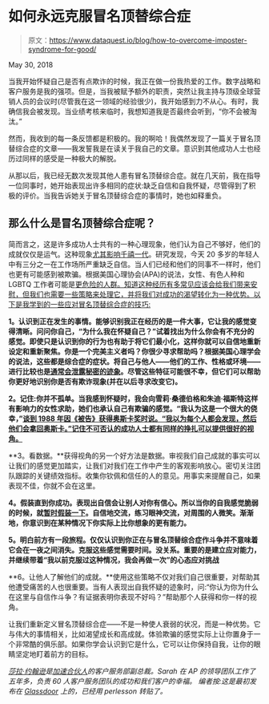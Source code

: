 # 如何永远克服冒名顶替综合症

> 原文：<https://www.dataquest.io/blog/how-to-overcome-imposter-syndrome-for-good/>

May 30, 2018

当我开始怀疑自己是否有点欺诈的时候，我正在做一份我热爱的工作。数字战略和客户服务是我的强项。但是，当我被赋予额外的职责，突然让我主持与顶级全球营销人员的会议时(尽管我在这一领域的经验很少)，我开始感到力不从心。有时，我确信我会被发现。当业绩考核来临时，我想知道我是否最终会听到，“你不会被淘汰。”

然而，我收到的每一条反馈都是积极的。我的啊哈！我偶然发现了一篇关于冒名顶替综合症的文章——我发誓我是在读关于我自己的文章。意识到其他成功人士也经历过同样的感受是一种极大的解脱。

从那以后，我已经无数次发现其他人患有冒名顶替综合症。就在几天前，我在指导一位同事时，她开始表现出许多相同的症状:缺乏自信和自我怀疑，尽管得到了积极的评价。当我告诉她关于冒名顶替综合症的事情时，她也如释重负。

## 那么什么是冒名顶替综合症呢？

简而言之，这是许多成功人士共有的一种心理现象，他们认为自己不够好，他们的成就仅仅是运气。这种现象[尤其影响千禧一代](https://www.independent.co.uk/student/news/third-of-millennials-young-people-suffer-from-imposter-syndrome-in-the-workplace-confidence-mental-a7587066.html)。研究发现，今天 20 多岁的年轻人中有三分之一在工作场所严重缺乏自信。当人们已经和他们的同事不一样时，他们也更有可能感到被欺骗。根据美国心理协会(APA)的说法，女性、有色人种和 LGBTQ 工作者可能是[更危险的人群。知道这种经历有多常见应该会给我们带来安慰，但我们也需要一些策略来处理它，并将我们对成功的渴望转化为一种优势。以下是我学到的一些应对冒名顶替综合症的技巧:](https://www.apa.org/gradpsych/2013/11/fraud.aspx)

**1。认识到正在发生的事情。能够识别我正在经历的是一件大事，它让我的感觉变得清晰。问问你自己，“为什么我在怀疑自己？”试着找出为什么你会有不充分的感觉。即使只是认识到你的行为也有助于将它们最小化，这样你就可以自信地重新设定和重新聚焦。你是一个完美主义者吗？你很少寻求帮助吗？根据美国心理学会的说法，这些都是综合症的症状。将自己与他人——他们的工作、性格或环境——进行比较也是[通常会泄露秘密的迹象](https://www.inc.com/julian-hayes-ii/feeling-like-an-impostor-its-a-good-thing-for-high-performers-heres-why.html)。尽管这些特征可能很不幸，但它们可以帮助你更好地识别你是否有欺诈现象(并在以后寻求改变它)。**

**2。记住:你并不孤单。当我感到怀疑时，我会向雪莉·桑德伯格和朱迪·福斯特这样有影响力的女性求助，她们也承认自己有欺骗的感觉。“我认为这是一个很大的侥幸，”[谈到 1988 年因《被告》获得奥斯卡奖时说。“我以为每个人都会发现，然后他们会拿回奥斯卡。”记住不可否认的成功人士都有同样的挣扎可以提供很好的视角。](https://www.thecut.com/2017/01/25-famous-women-on-impostor-syndrome-and-self-doubt.html)**

**3。看数据。**获得视角的另一个好方法是数据。审视我们自己成就的事实可以让我们的感觉更加踏实，让我们对我们在工作中产生的客观影响放心。密切关注团队跟踪的关键绩效指标。收集你钦佩和信任的人的意见。用事实来提醒自己，如果表现不佳，你就不会在这里。

**4。假装直到你成功。表现出自信会让别人对你有信心。所以当你的自我感觉脆弱的时候，就[暂时假装一下](https://catalystforbusiness.com/fake-till-make-key-developing-business-image/)。自信地交流，练习眼神交流，对周围的人微笑。渐渐地，你意识到在某种情况下你实际上比你想象的更有能力。**

**5。明白前方有一段旅程。仅仅认识到你正在与冒名顶替综合症作斗争并不意味着它会在一夜之间消失。克服这些感觉需要时间。没关系。重要的是建立应对能力，并继续带着“我以前克服过这种情况，我会再做一次”的心态应对挑战**

**6。让他人了解他们的成就。**使用这些策略不仅对我们自己很重要，对帮助其他遭受痛苦的人也很重要。当有人表现出自我怀疑的迹象时，问:“你认为你为什么在这里与自信作斗争？有证据表明你表现不好吗？”帮助那个人获得和你一样的视角。

让我们重新定义冒名顶替综合症——不是一种使人衰弱的状况，而是一种优势。它与伟大的事情相关，比如渴望成长和高成就。体验欺骗的感觉实际上让你置身于一个非常酷的俱乐部。如果你学会认识到它是什么，它可以让你保持自我，让你的眼睛坚定地盯着前方的目标。

*[莎拉·约翰逊](https://www.linkedin.com/in/sarahjohnsondayes/)是[加速合伙人](https://www.accelerationpartners.com/)的客户服务部副总裁。Sarah 在 AP 的领导团队工作了五年多，负责 60 人客户服务团队的成功和我们客户的幸福。* *编者按:这是最初发布在 [Glassdoor](https://www.glassdoor.com/blog/how-to-overcome-imposter-syndrome-for-good/) 上的，已经用 perlesson 转贴了。*
